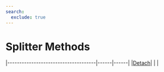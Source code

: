 ```yaml
---
search:
  exclude: true
---
```


<h1 class="heading"><span class="name">Splitter Methods</span></h1>

|-------------------------------------|------|------|
|[Detach](../methodorevents/detach.md)|&nbsp;|&nbsp;|
